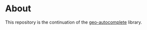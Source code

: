 # About
This repository is the continuation of the [geo-autocomplete](http://code.google.com/p/geo-autocomplete/)
library.